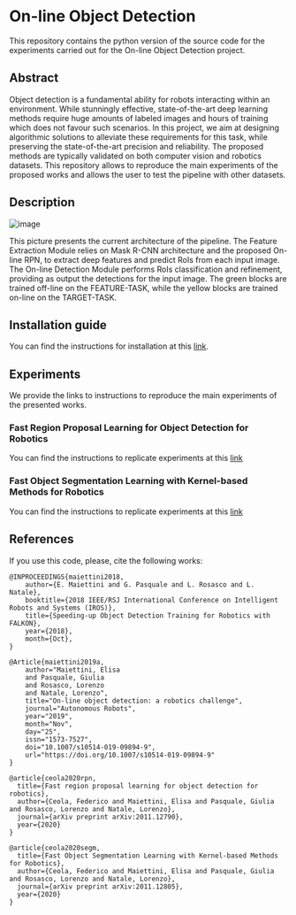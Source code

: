 

# On-line Object Detection

This repository contains the python version of the source code for the experiments carried out for the On-line Object Detection project.

## Abstract
Object detection is a fundamental ability for robots interacting within an environment. While stunningly effective, state-of-the-art deep learning methods require huge amounts of labeled images and hours of training which does not favour such scenarios. In this project, we aim at designing algorithmic solutions to alleviate these requirements for this task, while preserving the state-of-the-art precision and reliability.
The proposed methods are typically validated on both computer vision and robotics datasets. This repository allows to reproduce the main experiments of the proposed works and allows the user to test the pipeline with other datasets.

## Description
![image](https://github.com/hsp-iit/paper-corl2020-onlineRPN/blob/master/images/rpn_pipeline_green_smaller.png)

This picture presents the current architecture of the pipeline. The Feature Extraction Module relies on Mask R-CNN architecture and the proposed On-line RPN, to extract deep features and predict RoIs from each input image. The On-line Detection Module performs RoIs classification and refinement, providing as output the detections for the input image. The green blocks are trained off-line on the FEATURE-TASK, while the yellow blocks are trained on-line on the TARGET-TASK.

## Installation guide
You can find the instructions for installation at this [link](https://github.com/robotology/online-detection/blob/master/INSTALLATION_GUIDE.md).

## Experiments
We provide the links to instructions to reproduce the main experiments of the presented works.

### Fast Region Proposal Learning for Object Detection for Robotics
You can find the instructions to replicate experiments at this [link](https://github.com/robotology/online-detection/blob/master/ONLINE_RPN_EXP.md)

### Fast Object Segmentation Learning with Kernel-based Methods for Robotics
You can find the instructions to replicate experiments at this [link](https://github.com/robotology/online-detection/blob/master/ONLINE_SEGMENTATION_EXP.md)

## References
If you use this code, please, cite the following works:

```
@INPROCEEDINGS{maiettini2018,
	author={E. Maiettini and G. Pasquale and L. Rosasco and L. Natale},
	booktitle={2018 IEEE/RSJ International Conference on Intelligent Robots and Systems (IROS)},
	title={Speeding-up Object Detection Training for Robotics with FALKON},
	year={2018},
	month={Oct},
}
```
```
@Article{maiettini2019a,
	author="Maiettini, Elisa
	and Pasquale, Giulia
	and Rosasco, Lorenzo
	and Natale, Lorenzo",
	title="On-line object detection: a robotics challenge",
	journal="Autonomous Robots",
	year="2019",
	month="Nov",
	day="25",
	issn="1573-7527",
	doi="10.1007/s10514-019-09894-9",
	url="https://doi.org/10.1007/s10514-019-09894-9"
}
```
```
@article{ceola2020rpn,
  title={Fast region proposal learning for object detection for robotics},
  author={Ceola, Federico and Maiettini, Elisa and Pasquale, Giulia and Rosasco, Lorenzo and Natale, Lorenzo},
  journal={arXiv preprint arXiv:2011.12790},
  year={2020}
}
```
```
@article{ceola2020segm,
  title={Fast Object Segmentation Learning with Kernel-based Methods for Robotics},
  author={Ceola, Federico and Maiettini, Elisa and Pasquale, Giulia and Rosasco, Lorenzo and Natale, Lorenzo},
  journal={arXiv preprint arXiv:2011.12805},
  year={2020}
}
```
